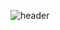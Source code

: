 ![header](https://capsule-render.vercel.app/api?type=waving&color=auto&height=200&section=header&text=Hello!&fontSize=90&animation=fadeIn&fontAlignY=40&desc=Hyejin's%20GitHub&descAlignY=60&descAlign=62)

<div align=center>

<!--
###  Hi! I'm Hyejin 👋
<a href="https://github.com/decaf-latte" target="_blank">
<img src=https://img.shields.io/badge/github-%2324292e.svg?&style=for-the-badge&logo=github&logoColor=white alt=github style="margin-bottom: 5px;" />
</a>

<a href="https://wearegolden.tistory.com/"><img src="https://img.shields.io/badge/My tech blog-A9BCF5?style=flat-square&logo=GitHub Sponsors&logoColor=white&link=https://wearegolden.tistory.com/"/></a>


[![Gmail Badge](https://img.shields.io/badge/Gmail-ea4335?logo=Gmail&logoColor=white&link=mailto:hyejin.jeon940120@gmail.com)](mailto:hyejin.jeon940120@gmail.com) [![Naver Badge](https://img.shields.io/badge/Naver-03C75A?logo=Naver&logoColor=white&link=mailto:jhj5430@naver.com)](mailto:jhj5430@naver.com) 
### 🛠 Tech Stack 🛠

-->







<!--
**decaf-latte/decaf-latte** is a ✨ _special_ ✨ repository because its `README.md` (this file) appears on your GitHub profile.

Here are some ideas to get you started:

- 🔭 I’m currently working on ...
- 🌱 I’m currently learning ...
- 👯 I’m looking to collaborate on ...
- 🤔 I’m looking for help with ...
- 💬 Ask me about ...
- 📫 How to reach me: ...
- 😄 Pronouns: ...
- ⚡ Fun fact: ...
-->
